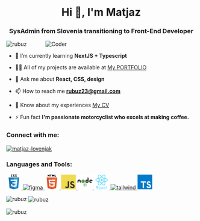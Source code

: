 <h1 align="center">Hi 👋, I'm Matjaz</h1>
<h3 align="center">SysAdmin from Slovenia transitioning to Front-End Developer</h3>
<img align="right" alt="Coder" width="400" src="https://media.giphy.com/media/v1.Y2lkPTc5MGI3NjExdzB2bHNodDlsNnF1ZDIwbWo4a3N5MzFtbWJxbWNnN2Y5bGE3MDJtNyZlcD12MV9pbnRlcm5hbF9naWZfYnlfaWQmY3Q9Zw/qgQUggAC3Pfv687qPC/giphy.gif">

<p align="left"> <img src="https://komarev.com/ghpvc/?username=rubuz&label=Profile%20views&color=0e75b6&style=flat" alt="rubuz" /> </p>

- 🌱 I’m currently learning **NextJS + Typescript**

- 👨‍💻 All of my projects are available at [My PORTFOLIO](https://lovenjak.netlify.app)

- 💬 Ask me about **React, CSS, design**

- 📫 How to reach me **rubuz23@gmail.com**

- 📄 Know about my experiences [My CV](https://lovenjak.netlify.app/assets/CV-ovqtnJdS.pdf)

- ⚡ Fun fact **I'm passionate motorcyclist who excels at making coffee.**

<h3 align="left">Connect with me:</h3>
<p align="left">
<a href="https://linkedin.com/in/matjaz-lovenjak" target="blank"><img align="center" src="https://raw.githubusercontent.com/rahuldkjain/github-profile-readme-generator/master/src/images/icons/Social/linked-in-alt.svg" alt="matjaz-lovenjak" height="30" width="40" /></a>
</p>

<h3 align="left">Languages and Tools:</h3>
<p align="left"> <a href="https://www.w3schools.com/css/" target="_blank" rel="noreferrer"> <img src="https://raw.githubusercontent.com/devicons/devicon/master/icons/css3/css3-original-wordmark.svg" alt="css3" width="40" height="40"/> </a> <a href="https://www.figma.com/" target="_blank" rel="noreferrer"> <img src="https://www.vectorlogo.zone/logos/figma/figma-icon.svg" alt="figma" width="40" height="40"/> </a> <a href="https://www.w3.org/html/" target="_blank" rel="noreferrer"> <img src="https://raw.githubusercontent.com/devicons/devicon/master/icons/html5/html5-original-wordmark.svg" alt="html5" width="40" height="40"/> </a> <a href="https://developer.mozilla.org/en-US/docs/Web/JavaScript" target="_blank" rel="noreferrer"> <img src="https://raw.githubusercontent.com/devicons/devicon/master/icons/javascript/javascript-original.svg" alt="javascript" width="40" height="40"/> </a> <a href="https://nodejs.org" target="_blank" rel="noreferrer"> <img src="https://raw.githubusercontent.com/devicons/devicon/master/icons/nodejs/nodejs-original-wordmark.svg" alt="nodejs" width="40" height="40"/> </a> <a href="https://reactjs.org/" target="_blank" rel="noreferrer"> <img src="https://raw.githubusercontent.com/devicons/devicon/master/icons/react/react-original-wordmark.svg" alt="react" width="40" height="40"/> </a> <a href="https://tailwindcss.com/" target="_blank" rel="noreferrer"> <img src="https://www.vectorlogo.zone/logos/tailwindcss/tailwindcss-icon.svg" alt="tailwind" width="40" height="40"/> </a> <a href="https://www.typescriptlang.org/" target="_blank" rel="noreferrer"> <img src="https://raw.githubusercontent.com/devicons/devicon/master/icons/typescript/typescript-original.svg" alt="typescript" width="40" height="40"/> </a> </p>

<p><img align="left" src="https://github-readme-stats.vercel.app/api/top-langs?username=rubuz&show_icons=true&locale=en&layout=compact" alt="rubuz" /></p>

<p>&nbsp;<img align="center" src="https://github-readme-stats.vercel.app/api?username=rubuz&show_icons=true&locale=en" alt="rubuz" /></p>

<p><img align="center" src="https://github-readme-streak-stats.herokuapp.com/?user=rubuz&" alt="rubuz" /></p>
